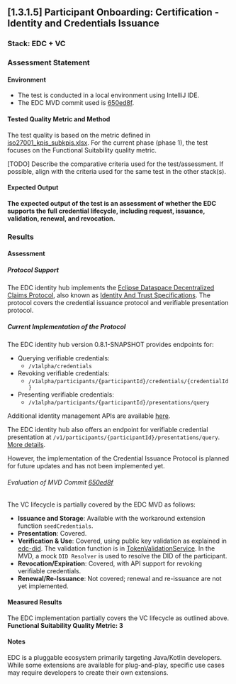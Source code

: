 ## [1.3.1.5] Participant Onboarding: Certification - Identity and Credentials Issuance
### Stack: EDC + VC

### Assessment Statement
#### Environment
- The test is conducted in a local environment using IntelliJ IDE.
- The EDC MVD commit used is [650ed8f](https://github.com/eclipse-edc/MinimumViableDataspace/commit/650ed8fbc4b19e152ef2491d86f5ab3b316a6fec).

#### Tested Quality Metric and Method
The test quality is based on the metric defined in [iso27001_kpis_subkpis.xlsx](../../../../../design_decisions/background_info/iso27001_kpis_subkpis.xlsx). For the current phase (phase 1), the test focuses on the Functional Suitability quality metric.

[TODO] Describe the comparative criteria used for the test/assessment. If possible, align with the criteria used for the same test in the other stack(s).

#### Expected Output
**The expected output of the test is an assessment of whether the EDC supports the full credential lifecycle, including request, issuance, validation, renewal, and revocation.**

### Results
#### Assessment
##### Protocol Support
The EDC identity hub implements the [Eclipse Dataspace Decentralized Claims Protocol](https://projects.eclipse.org/projects/technology.dataspace-dcp/governance), also known as [Identity And Trust Specifications](https://github.com/eclipse-tractusx/identity-trust). The protocol covers the credential issuance protocol and verifiable presentation protocol.

##### Current Implementation of the Protocol
The EDC identity hub version 0.8.1-SNAPSHOT provides endpoints for:
- Querying verifiable credentials:
  - `/v1alpha/credentials`
- Revoking verifiable credentials:
  - `/v1alpha/participants/{participantId}/credentials/{credentialId}`
- Presenting verifiable credentials:
  - `/v1alpha/participants/{participantId}/presentations/query`

Additional identity management APIs are available [here](https://github.com/eclipse-edc/IdentityHub/blob/gh-pages/openapi/identity-api/0.8.1-SNAPSHOT/identity-api.yaml).

The EDC identity hub also offers an endpoint for verifiable credential presentation at `/v1/participants/{participantId}/presentations/query`. [More details](https://github.com/eclipse-edc/IdentityHub/blob/gh-pages/openapi/ih-resolution-api/0.8.1-SNAPSHOT/ih-resolution-api.yaml).

However, the implementation of the Credential Issuance Protocol is planned for future updates and has not been implemented yet.

###### Evaluation of MVD Commit [650ed8f](https://github.com/eclipse-edc/MinimumViableDataspace/commit/650ed8fbc4b19e152ef2491d86f5ab3b316a6fec)
The VC lifecycle is partially covered by the EDC MVD as follows:
- **Issuance and Storage**: Available with the workaround extension function `seedCredentials`.
- **Presentation**: Covered.
- **Verification & Use**: Covered, using public key validation as explained in [edc-did](https://github.com/eclipse-edc/Connector/tree/980f10f2ad21368a2dc07cf3654e640aa01e3216/extensions/common/iam/decentralized-identity). The validation function is in [TokenValidationService](https://github.com/eclipse-edc/Connector/blob/980f10f2ad21368a2dc07cf3654e640aa01e3216/docs/developer/decision-records/2023-12-19-token-handling-refactor/README.md#tokenvalidationservice).
In the MVD, a mock `DID Resolver` is used to resolve the DID of the participant.
- **Revocation/Expiration**: Covered, with API support for revoking verifiable credentials.
- **Renewal/Re-Issuance**: Not covered; renewal and re-issuance are not yet implemented.

#### Measured Results
The EDC implementation partially covers the VC lifecycle as outlined above.
**Functional Suitability Quality Metric: 3**

#### Notes
EDC is a pluggable ecosystem primarily targeting Java/Kotlin developers. While some extensions are available for plug-and-play, specific use cases may require developers to create their own extensions.
